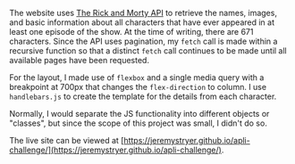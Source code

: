 The website uses [The Rick and Morty API](https://rickandmortyapi.com/) to retrieve the names, images, and basic information about all characters that have ever appeared in at least one episode of the show. At the time of writing, there are 671 characters. Since the API uses pagination, my `fetch` call is made within a recursive function so that a distinct `fetch` call continues to be made until all available pages have been requested.

For the layout, I made use of `flexbox` and a single media query with a breakpoint at 700px that changes the `flex-direction` to column. I use `handlebars.js` to create the template for the details from each character.

Normally, I would separate the JS functionality into different objects or "classes", but since the scope of this project was small, I didn't do so.

The live site can be viewed at [https://jeremystryer.github.io/apli-challenge/](https://jeremystryer.github.io/apli-challenge/).
